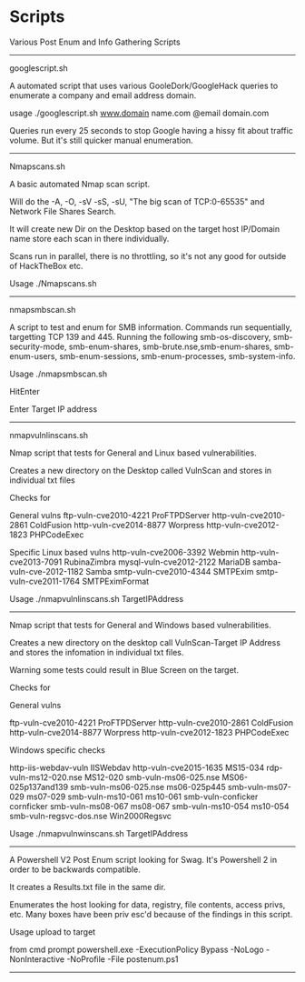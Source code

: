 # Scripts

Various Post Enum and Info Gathering Scripts

***************************

googlescript.sh

A automated script that uses various GooleDork/GoogleHack queries to enumerate a company and email address domain.

usage ./googlescript.sh www.domain name.com @email domain.com

Queries run every 25 seconds to stop Google having a hissy fit about traffic volume. But it's still quicker manual enumeration.

****************************

Nmapscans.sh

A basic automated Nmap scan script.

Will do the -A, -O, -sV -sS, -sU, "The big scan of TCP:0-65535" and Network File Shares Search.

It will create new Dir on the Desktop based on the target host IP/Domain name store each scan in there individually.

Scans run in parallel, there is no throttling, so it's not any good for outside of HackTheBox etc.

Usage
./Nmapscans.sh <target>
  
***************************

nmapsmbscan.sh

A script to test and enum for SMB information. Commands run sequentially, targetting TCP 139 and 445. 
Running the following
smb-os-discovery, smb-security-mode, smb-enum-shares, smb-brute.nse,smb-enum-shares, smb-enum-users, smb-enum-sessions, smb-enum-processes, smb-system-info.

Usage
./nmapsmbscan.sh

HitEnter

Enter Target IP address


***************************
 
nmapvulnlinscans.sh

Nmap script that tests for General and Linux based vulnerabilities.

Creates a new directory on the Desktop called VulnScan<Target IP Address> and stores in individual txt files

Checks for

General vulns
ftp-vuln-cve2010-4221		ProFTPDServer
http-vuln-cve2010-2861		ColdFusion
http-vuln-cve2014-8877		Worpress
http-vuln-cve2012-1823		PHPCodeExec

Specific Linux based vulns
http-vuln-cve2006-3392		Webmin
http-vuln-cve2013-7091		RubinaZimbra
mysql-vuln-cve2012-2122		MariaDB
samba-vuln-cve-2012-1182	Samba
smtp-vuln-cve2010-4344		SMTPExim
smtp-vuln-cve2011-1764		SMTPEximFormat


Usage
./nmapvulnlinscans.sh TargetIPAddress

***************************

Nmap script that tests for General and Windows based vulnerabilities.

Creates a new directory on the desktop call VulnScan-Target IP Address and stores the infomation in individual txt files.

Warning some tests could result in Blue Screen on the target.

Checks for

General vulns 

ftp-vuln-cve2010-4221 	ProFTPDServer 
http-vuln-cve2010-2861 	ColdFusion 
http-vuln-cve2014-8877 	Worpress 
http-vuln-cve2012-1823 	PHPCodeExec

Windows specific checks

http-iis-webdav-vuln	IISWebdav
http-vuln-cve2015-1635	MS15-034
rdp-vuln-ms12-020.nse	MS12-020
smb-vuln-ms06-025.nse	MS06-025p137and139
smb-vuln-ms06-025.nse	ms06-025p445
smb-vuln-ms07-029	ms07-029
smb-vuln-ms10-061	ms10-061
smb-vuln-conficker	cornficker
smb-vuln-ms08-067	ms08-067
smb-vuln-ms10-054	ms10-054
smb-vuln-regsvc-dos.nse	Win2000Regsvc


Usage ./nmapvulnwinscans.sh TargetIPAddress

*********************************

A Powershell V2 Post Enum script looking for Swag. It's Powershell 2 in order to be backwards compatible.

It creates a Results.txt file in the same dir.

Enumerates the host looking for data, registry, file contents, access privs, etc. Many boxes have been priv esc'd because of the findings in this script.

Usage
upload to target

from cmd prompt
powershell.exe -ExecutionPolicy Bypass -NoLogo -NonInteractive -NoProfile -File postenum.ps1

*********************************

